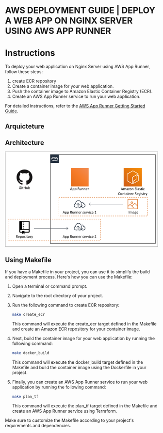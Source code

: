AWS DEPLOYMENT GUIDE | DEPLOY A WEB APP ON NGINX SERVER USING AWS APP RUNNER
==================================================
# Instructions

To deploy your web application on Nginx Server using AWS App Runner, follow these steps:


1. create ECR repository
2. Create a container image for your web application.
3. Push the container image to Amazon Elastic Container Registry (ECR).
4. Create an AWS App Runner service to run your web application.

For detailed instructions, refer to the [AWS App Runner Getting Started Guide](https://aws.amazon.com/getting-started/guides/deploy-webapp-apprunner/?ref=gsrchandson).

## Arquicteture

## Architecture

![Architecture Diagram](images/architecture.png)

## Using Makefile

If you have a Makefile in your project, you can use it to simplify the build and deployment process. Here's how you can use the Makefile:

1. Open a terminal or command prompt.
2. Navigate to the root directory of your project.
3. Run the following command to create ECR repository:

    ```bash
    make create_ecr
    ```

    This command will execute the create_ecr target defined in the Makefile and create an Amazon ECR repository for your container image.

4. Next, build the container image for your web application by running the following command:

    ```bash
    make docker_build
    ```

    This command will execute the docker_build target defined in the Makefile and build the container image using the Dockerfile in your project.

5. Finally, you can create an AWS App Runner service to run your web application by running the following command:

    ```bash
    make plan_tf
    ```

    This command will execute the plan_tf target defined in the Makefile and create an AWS App Runner service using Terraform.

Make sure to customize the Makefile according to your project's requirements and dependencies.




